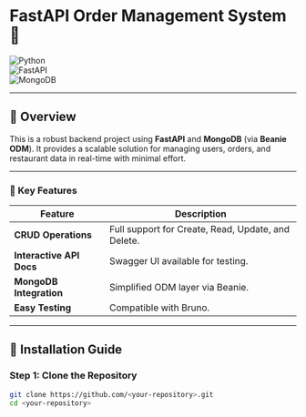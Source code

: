 # **FastAPI Order Management System** 🚀  
![Python](https://img.shields.io/badge/Python-3.8%2B-blue)  
![FastAPI](https://img.shields.io/badge/FastAPI-Framework-green)  
![MongoDB](https://img.shields.io/badge/Database-MongoDB-brightgreen)

---

## **🌟 Overview**

This is a robust backend project using **FastAPI** and **MongoDB** (via **Beanie ODM**). It provides a scalable solution for managing users, orders, and restaurant data in real-time with minimal effort.

---

### **📂 Key Features**

| Feature                  | Description                              |
|--------------------------|------------------------------------------|
| **CRUD Operations**      | Full support for Create, Read, Update, and Delete. |
| **Interactive API Docs** | Swagger UI available for testing. |
| **MongoDB Integration**  | Simplified ODM layer via Beanie.         |
| **Easy Testing**         | Compatible with Bruno.       |

---

## **🔧 Installation Guide**

### **Step 1: Clone the Repository**

```bash
git clone https://github.com/<your-repository>.git
cd <your-repository>
